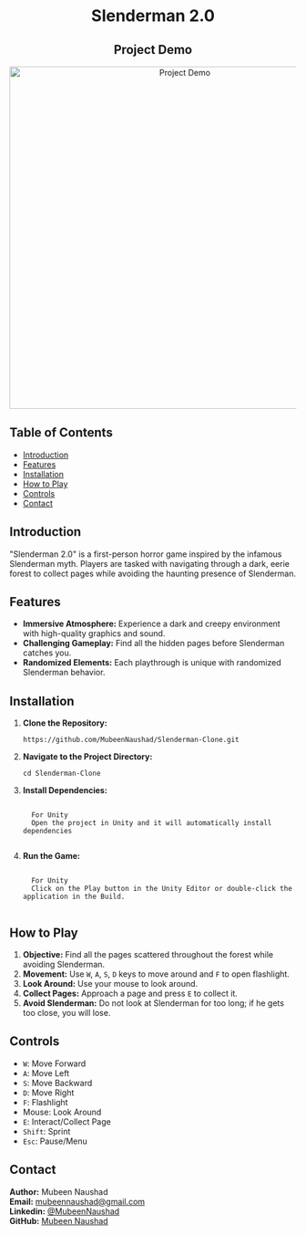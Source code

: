 <!-- Project Title -->
<h1 align="center">Slenderman 2.0</h1>

<!-- Project Image -->
<h2 align="center">Project Demo</h2>
<p align="center">
  <a href="https://www.youtube.com/watch?v=qeuFMNZoxDI" target="_blank">
    <img src="https://i.postimg.cc/sxD8cN4H/Untitled-design-1.png" alt="Project Demo" width="600">
  </a>
</p>



<!-- Table of Contents -->
<h2>Table of Contents</h2>
<ul>
  <li><a href="#introduction">Introduction</a></li>
  <li><a href="#features">Features</a></li>
  <li><a href="#installation">Installation</a></li>
  <li><a href="#how-to-play">How to Play</a></li>
  <li><a href="#controls">Controls</a></li>
  <li><a href="#contact">Contact</a></li>
</ul>

<!-- Introduction -->
<h2 id="introduction">Introduction</h2>
<p>
  "Slenderman 2.0" is a first-person horror game inspired by the infamous Slenderman myth. Players are tasked with navigating through a dark, eerie forest to collect pages while avoiding the haunting presence of Slenderman.
</p>

<!-- Features -->
<h2 id="features">Features</h2>
<ul>
  <li><strong>Immersive Atmosphere:</strong> Experience a dark and creepy environment with high-quality graphics and sound.</li>
  <li><strong>Challenging Gameplay:</strong> Find all the hidden pages before Slenderman catches you.</li>
  <li><strong>Randomized Elements:</strong> Each playthrough is unique with randomized Slenderman behavior.</li>
</ul>

<!-- Installation -->
<h2 id="installation">Installation</h2>
<ol>
  <li><strong>Clone the Repository:</strong></li>
  <pre><code>https://github.com/MubeenNaushad/Slenderman-Clone.git</code></pre>
  <li><strong>Navigate to the Project Directory:</strong></li>
  <pre><code>cd Slenderman-Clone</code></pre>
  <li><strong>Install Dependencies:</strong></li>
  <pre><code>
  For Unity
  Open the project in Unity and it will automatically install dependencies
  </code></pre>
  <li><strong>Run the Game:</strong></li>
  <pre><code>
  For Unity
  Click on the Play button in the Unity Editor or double-click the application in the Build.
  </code></pre>
</ol>

<!-- How to Play -->
<h2 id="how-to-play">How to Play</h2>
<ol>
  <li><strong>Objective:</strong> Find all the pages scattered throughout the forest while avoiding Slenderman.</li>
  <li><strong>Movement:</strong> Use <code>W</code>, <code>A</code>, <code>S</code>, <code>D</code> keys to move around and <code>F</code> to open flashlight.</li>
  <li><strong>Look Around:</strong> Use your mouse to look around.</li>
  <li><strong>Collect Pages:</strong> Approach a page and press <code>E</code> to collect it.</li>
  <li><strong>Avoid Slenderman:</strong> Do not look at Slenderman for too long; if he gets too close, you will lose.</li>
</ol>

<!-- Controls -->
<h2 id="controls">Controls</h2>
<ul>
  <li><code>W</code>: Move Forward</li>
  <li><code>A</code>: Move Left</li>
  <li><code>S</code>: Move Backward</li>
  <li><code>D</code>: Move Right</li>
  <li><code>F</code>: Flashlight</li>
  <li>Mouse: Look Around</li>
  <li><code>E</code>: Interact/Collect Page</li>
  <li><code>Shift</code>: Sprint</li>
  <li><code>Esc</code>: Pause/Menu</li>
</ul>

<!-- Contact -->
<h2 id="contact">Contact</h2>
<p>
  <strong>Author:</strong> Mubeen Naushad<br>
  <strong>Email:</strong> <a href="mailto:mubeennaushad@gmail.com">mubeennaushad@gmail.com</a><br>
  <strong>Linkedin:</strong> <a href="https://linkedin.com/in/mubeen-naushad">@MubeenNaushad</a><br>
  <strong>GitHub:</strong> <a href="https://github.com/mubeennaushad">Mubeen Naushad</a>
</p>
